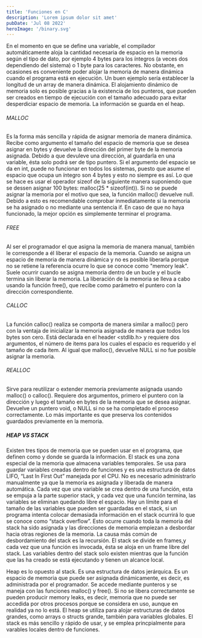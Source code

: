```yaml
---
title: 'Funciones en C'
description: 'Lorem ipsum dolor sit amet'
pubDate: 'Jul 08 2022'
heroImage: '/binary.svg'
---
```


En el momento en que se define una variable, el compilador automáticamente aloja la cantidad necesaria de espacio en la memoria según el tipo de dato, por ejemplo 4 bytes para los íntegros (a veces dos dependiendo del sistema) o 1 byte para los caracteres. No obstante, en ocasiones es conveniente poder alojar la memoria de manera dinámica cuando el programa está en ejecución. Un buen ejemplo sería establecer la longitud de un array de manera dinámica. El alojamiento dinámico de memoria solo es posible gracias a la existencia de los punteros, que pueden ser creados en tiempo de ejecución con el tamaño adecuado para evitar desperdiciar espacio de memoria. La información se guarda en el heap. 


###### MALLOC
Es la forma más sencilla y rápida de asignar memoria de manera dinámica. Recibe como argumento el tamaño del espacio de memoria que se desea asignar en bytes y devuelve la dirección del primer byte de la memoria asignada. Debido a que devuleve una dirección, al guardarla en una variable, ésta solo podrá ser de tipo puntero. Si el argumento del espacio se da en int, puede no funcionar en todos los sistemas, puesto que asume el espacio que ocupa un íntegro son 4 bytes y esto no siempre es así. Lo que se hace es usar el operador sizeof de la siguiente manera suponiendo que se dessen asignar 100 bytes: malloc(25 * sizeof(int)). Si no se puede asignar la memoria por el motivo que sea, la función malloc() devuelve null. Debido a esto es recomendable comprobar inmediatamente si la memoria se ha asignado o no mediante una sentencia if. En caso de que no haya funcionado, la mejor opción es simplemente terminar el programa.

###### FREE
Al ser el programador el que asigna la memoria de manera manual, también le corresponde a él liberar el espacio de la memoria. Cuando se asigna un espacio de memoria de manera dinámica y no es posible liberarla porque no se retiene la referencia ocurre lo que se conoce como "memory leak". Suele ocurrir cuando se asigna memoria dentro de un bucle y el bucle termina sin liberar la memoria. La liberación de la memoria se lleva a cabo usando la función free(), que recibe como parámetro el puntero con la dirección correspondiente.

###### CALLOC
La función calloc() realiza se comporta de manera similar a malloc() pero con la ventaja de inicializar la memoria asignada de manera que todos los bytes son cero. Está declarada en el header <stdlib.h> y requiere dos argumentos, el número de items para los cuales el espacio es requerido y el tamaño de cada ítem. Al igual que malloc(), devuelve NULL si no fue posible asignar la memoria.

###### REALLOC
Sirve para reutilizar o extender memoria previamente asignada usando malloc() o calloc(). Requiere dos argumentos, primero el puntero con la dirección y luego el tamaño en bytes de la memoria que se desea asignar. Devuelve un puntero void, o NULL si no se ha completado el proceso correctamente. Lo más importante es que preserva los contenidos guardados previamente en la memoria.

##### HEAP VS STACK
Existen tres tipos de memoria que se pueden usar en el programa, que definen como y donde se guarda la información. El stack es una zona especial de la memoria que almacena variables temporales. Se usa para guardar variables creadas dentro de funciones y es una estructura de datos LIFO, “Last In First Out” manejada por el CPU. No es necesario administrarlo manualmente ya que la memoria es asignada y liberada de manera automática. Cada vez que una variable se crea dentro de una función, esta se empuja a la parte superior stack, y cada vez que una función termina, las variables se eliminan quedando libre el espacio. Hay un límite para el tamaño de las variables que pueden ser guardadas en el stack, si un programa intenta colocar demasiada información en el stack ocurrirá lo que se conoce como “stack overflow”. Esto ocurre cuando toda la memoria del stack ha sido asignada y las direcciones de memoria empiezan a desbordar hacia otras regiones de la memoria. La causa más común de desbordamiento del stack es la recursión. El stack se divide en frames,y cada vez que una función es invocada, ésta se aloja en un frame libre del stack. Las variables dentro del stack solo existen mientras que la función que las ha creado se está ejecutando y tienen un alcance local.

Heap es lo opuesto al stack. Es una estructura de datos jerárquica. Es un espacio de memoria que puede ser asignada dinámicamente, es decir, es administrada por el programador. Se accede mediante punteros y se maneja con las funciones malloc() y free(). Si no se libera correctamente se pueden producir memory leaks, es decir, memoria que no puede ser accedida por otros procesos porque se considera en uso, aunque en realidad ya no lo está. El heap se utiliza para alojar estructuras de datos grandes, como arrays o structs grande, también para variables globales. El stack es más sencillo y rápido de usar, y se emplea princpialmente para varables locales dentro de funciones.
